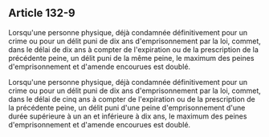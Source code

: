 Article 132-9
----
Lorsqu'une personne physique, déjà condamnée définitivement pour un crime ou
pour un délit puni de dix ans d'emprisonnement par la loi, commet, dans le délai
de dix ans à compter de l'expiration ou de la prescription de la précédente
peine, un délit puni de la même peine, le maximum des peines d'emprisonnement et
d'amende encourues est doublé.

Lorsqu'une personne physique, déjà condamnée définitivement pour un crime ou
pour un délit puni de dix ans d'emprisonnement par la loi, commet, dans le délai
de cinq ans à compter de l'expiration ou de la prescription de la précédente
peine, un délit puni d'une peine d'emprisonnement d'une durée supérieure à un an
et inférieure à dix ans, le maximum des peines d'emprisonnement et d'amende
encourues est doublé.
